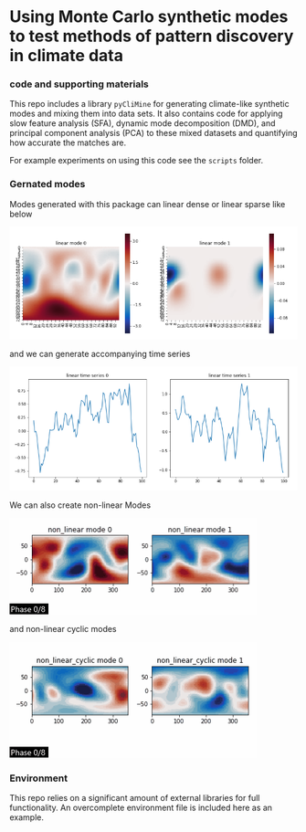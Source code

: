 # Using Monte Carlo synthetic modes to test methods of pattern discovery in climate data
### code and supporting materials

This repo includes a library `pyCliMine` for generating climate-like synthetic modes and mixing them into data sets. It also contains code for applying slow feature analysis (SFA), dynamic mode decomposition (DMD), and principal component analysis (PCA) to these mixed datasets and quantifying how accurate the matches are.

For example experiments on using this code see the `scripts` folder.

### Gernated modes

Modes generated with this package can linear dense or linear sparse like below

![](images/linear_modes_spatial_example.png)

and we can generate accompanying time series

![](images/linear_modes_time_example.png)

We can also create non-linear Modes

![](images/nonlin.gif)

and non-linear cyclic modes

![](images/nonlincyc.gif)

### Environment

This repo relies on a significant amount of external libraries for full functionality. An overcomplete environment file is included here as an example.
